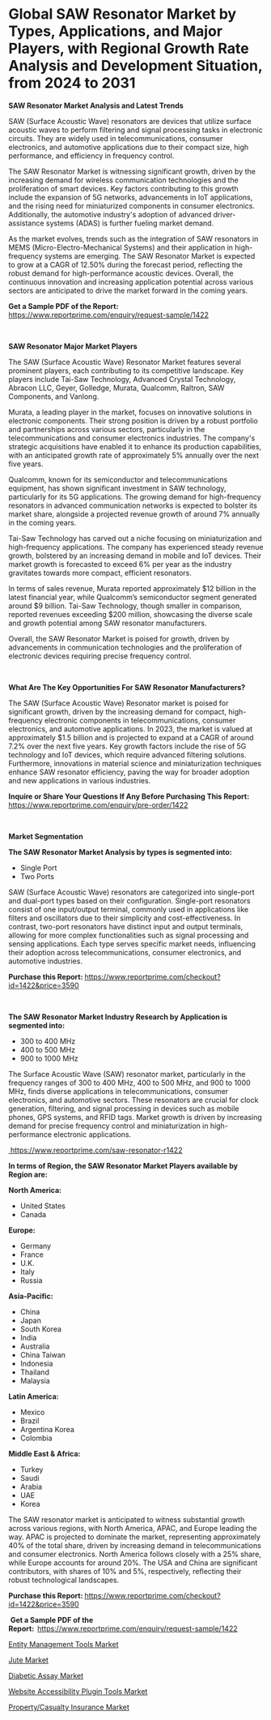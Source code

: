 <p><h1>Global SAW Resonator Market by Types, Applications, and Major Players, with Regional Growth Rate Analysis and Development Situation, from 2024 to 2031</h1></p><p><strong>SAW Resonator Market Analysis and Latest Trends</strong></p>
<p><p>SAW (Surface Acoustic Wave) resonators are devices that utilize surface acoustic waves to perform filtering and signal processing tasks in electronic circuits. They are widely used in telecommunications, consumer electronics, and automotive applications due to their compact size, high performance, and efficiency in frequency control.</p><p>The SAW Resonator Market is witnessing significant growth, driven by the increasing demand for wireless communication technologies and the proliferation of smart devices. Key factors contributing to this growth include the expansion of 5G networks, advancements in IoT applications, and the rising need for miniaturized components in consumer electronics. Additionally, the automotive industry's adoption of advanced driver-assistance systems (ADAS) is further fueling market demand.</p><p>As the market evolves, trends such as the integration of SAW resonators in MEMS (Micro-Electro-Mechanical Systems) and their application in high-frequency systems are emerging. The SAW Resonator Market is expected to grow at a CAGR of 12.50% during the forecast period, reflecting the robust demand for high-performance acoustic devices. Overall, the continuous innovation and increasing application potential across various sectors are anticipated to drive the market forward in the coming years.</p></p>
<p><strong>Get a Sample PDF of the Report:&nbsp;</strong> <a href="https://www.reportprime.com/enquiry/request-sample/1422">https://www.reportprime.com/enquiry/request-sample/1422</a></p>
<p>&nbsp;</p>
<p><strong>SAW Resonator Major Market Players</strong></p>
<p><p>The SAW (Surface Acoustic Wave) Resonator Market features several prominent players, each contributing to its competitive landscape. Key players include Tai-Saw Technology, Advanced Crystal Technology, Abracon LLC, Geyer, Golledge, Murata, Qualcomm, Raltron, SAW Components, and Vanlong.</p><p>Murata, a leading player in the market, focuses on innovative solutions in electronic components. Their strong position is driven by a robust portfolio and partnerships across various sectors, particularly in the telecommunications and consumer electronics industries. The company's strategic acquisitions have enabled it to enhance its production capabilities, with an anticipated growth rate of approximately 5% annually over the next five years.</p><p>Qualcomm, known for its semiconductor and telecommunications equipment, has shown significant investment in SAW technology, particularly for its 5G applications. The growing demand for high-frequency resonators in advanced communication networks is expected to bolster its market share, alongside a projected revenue growth of around 7% annually in the coming years.</p><p>Tai-Saw Technology has carved out a niche focusing on miniaturization and high-frequency applications. The company has experienced steady revenue growth, bolstered by an increasing demand in mobile and IoT devices. Their market growth is forecasted to exceed 6% per year as the industry gravitates towards more compact, efficient resonators.</p><p>In terms of sales revenue, Murata reported approximately $12 billion in the latest financial year, while Qualcomm’s semiconductor segment generated around $9 billion. Tai-Saw Technology, though smaller in comparison, reported revenues exceeding $200 million, showcasing the diverse scale and growth potential among SAW resonator manufacturers.</p><p>Overall, the SAW Resonator Market is poised for growth, driven by advancements in communication technologies and the proliferation of electronic devices requiring precise frequency control.</p></p>
<p>&nbsp;</p>
<p><strong>What Are The Key Opportunities For SAW Resonator Manufacturers?</strong></p>
<p><p>The SAW (Surface Acoustic Wave) Resonator market is poised for significant growth, driven by the increasing demand for compact, high-frequency electronic components in telecommunications, consumer electronics, and automotive applications. In 2023, the market is valued at approximately $1.5 billion and is projected to expand at a CAGR of around 7.2% over the next five years. Key growth factors include the rise of 5G technology and IoT devices, which require advanced filtering solutions. Furthermore, innovations in material science and miniaturization techniques enhance SAW resonator efficiency, paving the way for broader adoption and new applications in various industries.</p></p>
<p><strong>Inquire or Share Your Questions If Any Before Purchasing This Report:</strong> <a href="https://www.reportprime.com/enquiry/pre-order/1422">https://www.reportprime.com/enquiry/pre-order/1422</a></p>
<p>&nbsp;</p>
<p><strong>Market Segmentation</strong></p>
<p><strong>The SAW Resonator Market Analysis by types is segmented into:</strong></p>
<p><ul><li>Single Port</li><li>Two Ports</li></ul></p>
<p><p>SAW (Surface Acoustic Wave) resonators are categorized into single-port and dual-port types based on their configuration. Single-port resonators consist of one input/output terminal, commonly used in applications like filters and oscillators due to their simplicity and cost-effectiveness. In contrast, two-port resonators have distinct input and output terminals, allowing for more complex functionalities such as signal processing and sensing applications. Each type serves specific market needs, influencing their adoption across telecommunications, consumer electronics, and automotive industries.</p></p>
<p><strong>Purchase this Report:&nbsp;</strong><a href="https://www.reportprime.com/checkout?id=1422&price=3590">https://www.reportprime.com/checkout?id=1422&price=3590</a></p>
<p>&nbsp;</p>
<p><strong>The SAW Resonator Market Industry Research by Application is segmented into:</strong></p>
<p><ul><li>300 to 400 MHz</li><li>400 to 500 MHz</li><li>900 to 1000 MHz</li></ul></p>
<p><p>The Surface Acoustic Wave (SAW) resonator market, particularly in the frequency ranges of 300 to 400 MHz, 400 to 500 MHz, and 900 to 1000 MHz, finds diverse applications in telecommunications, consumer electronics, and automotive sectors. These resonators are crucial for clock generation, filtering, and signal processing in devices such as mobile phones, GPS systems, and RFID tags. Market growth is driven by increasing demand for precise frequency control and miniaturization in high-performance electronic applications.</p></p>
<p><a href="https://www.reportprime.com/saw-resonator-r1422">&nbsp;https://www.reportprime.com/saw-resonator-r1422</a></p>
<p><strong>In terms of Region, the SAW Resonator Market Players available by Region are:</strong></p>
<p>
    <p> <strong> North America: </strong>
        <ul>
            <li>United States</li>
            <li>Canada</li>
        </ul>
        </p> 
    <p> <strong> Europe: </strong>
        <ul>
            <li>Germany</li>
            <li>France</li>
            <li>U.K.</li>
            <li>Italy</li>
            <li>Russia</li>
        </ul>
        </p> 
    <p> <strong> Asia-Pacific: </strong>
        <ul>
            <li>China</li>
            <li>Japan</li>
            <li>South Korea</li>
            <li>India</li>
            <li>Australia</li>
            <li>China Taiwan</li>
            <li>Indonesia</li>
            <li>Thailand</li>
            <li>Malaysia</li>
        </ul>
        </p> 
    <p> <strong> Latin America: </strong>
        <ul>
            <li>Mexico</li>
            <li>Brazil</li>
            <li>Argentina Korea</li>
            <li>Colombia</li>
        </ul>
        </p> 
    <p> <strong> Middle East & Africa: </strong>
        <ul>
            <li>Turkey</li>
            <li>Saudi</li>
            <li>Arabia</li>
            <li>UAE</li>
            <li>Korea</li>
        </ul>
    </p>
    </p>
<p><p>The SAW resonator market is anticipated to witness substantial growth across various regions, with North America, APAC, and Europe leading the way. APAC is projected to dominate the market, representing approximately 40% of the total share, driven by increasing demand in telecommunications and consumer electronics. North America follows closely with a 25% share, while Europe accounts for around 20%. The USA and China are significant contributors, with shares of 10% and 5%, respectively, reflecting their robust technological landscapes.</p></p>
<p><strong>Purchase this Report: </strong><a href="https://www.reportprime.com/checkout?id=1422&price=3590">https://www.reportprime.com/checkout?id=1422&price=3590</a></p>
<p>&nbsp;<strong>Get a Sample PDF of the Report:&nbsp;&nbsp;</strong><a href="https://www.reportprime.com/enquiry/request-sample/1422">https://www.reportprime.com/enquiry/request-sample/1422</a></p>
<p><strong></strong></p>
<p><p><a href="https://issuu.com/reportprime-2/docs/entity-management-tools-market-size_0ab64f8a9eb608">Entity Management Tools Market</a></p><p><a href="https://www.linkedin.com/pulse/jute-market-essentials-key-players-demand-drivers-roi-potential-jquvf?trackingId=TAtp3W%2FXQJCwyBov69s5aA%3D%3D">Jute Market</a></p><p><a href="https://medium.com/@emily.sutherland4534/global-diabetic-assay-market-sector-2024-2031-market-metrics-and-market-strategic-insights-1d11e51e63dd">Diabetic Assay Market</a></p><p><a href="https://issuu.com/reportprime-2/docs/website-accessibility-plugin-tools-_9500f50dd4d35c">Website Accessibility Plugin Tools Market</a></p><p><a href="https://medium.com/@bartlakin73/booming-property-casualty-insurance-market-sector-market-analysis-and-growth-projections-till-2031-2a1408c045a2">Property/Casualty Insurance Market</a></p></p>